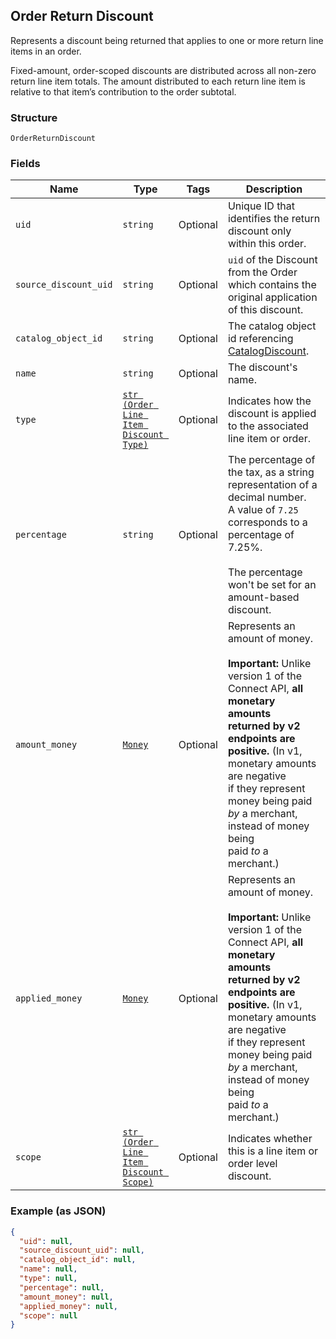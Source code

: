 ## Order Return Discount

Represents a discount being returned that applies to one or more return line items in an
order.

Fixed-amount, order-scoped discounts are distributed across all non-zero return line item totals.
The amount distributed to each return line item is relative to that item’s contribution to the
order subtotal.

### Structure

`OrderReturnDiscount`

### Fields

| Name | Type | Tags | Description |
|  --- | --- | --- | --- |
| `uid` | `string` | Optional | Unique ID that identifies the return discount only within this order. |
| `source_discount_uid` | `string` | Optional | `uid` of the Discount from the Order which contains the original application of this discount. |
| `catalog_object_id` | `string` | Optional | The catalog object id referencing [CatalogDiscount](./models/catalog-discount.md). |
| `name` | `string` | Optional | The discount's name. |
| `type` | [`str (Order Line Item Discount Type)`](/doc/models/order-line-item-discount-type.md) | Optional | Indicates how the discount is applied to the associated line item or order. |
| `percentage` | `string` | Optional | The percentage of the tax, as a string representation of a decimal number.<br>A value of `7.25` corresponds to a percentage of 7.25%.<br><br>The percentage won't be set for an amount-based discount. |
| `amount_money` | [`Money`](/doc/models/money.md) | Optional | Represents an amount of money.<br><br>__Important:__ Unlike version 1 of the Connect API, __all monetary amounts<br>returned by v2 endpoints are positive.__ (In v1, monetary amounts are negative<br>if they represent money being paid _by_ a merchant, instead of money being<br>paid _to_ a merchant.) |
| `applied_money` | [`Money`](/doc/models/money.md) | Optional | Represents an amount of money.<br><br>__Important:__ Unlike version 1 of the Connect API, __all monetary amounts<br>returned by v2 endpoints are positive.__ (In v1, monetary amounts are negative<br>if they represent money being paid _by_ a merchant, instead of money being<br>paid _to_ a merchant.) |
| `scope` | [`str (Order Line Item Discount Scope)`](/doc/models/order-line-item-discount-scope.md) | Optional | Indicates whether this is a line item or order level discount. |

### Example (as JSON)

```json
{
  "uid": null,
  "source_discount_uid": null,
  "catalog_object_id": null,
  "name": null,
  "type": null,
  "percentage": null,
  "amount_money": null,
  "applied_money": null,
  "scope": null
}
```

